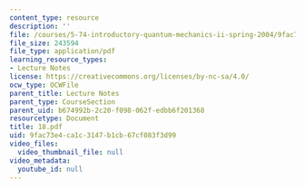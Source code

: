 ```yaml
---
content_type: resource
description: ''
file: /courses/5-74-introductory-quantum-mechanics-ii-spring-2004/9fac73e4ca1c3147b1cb67cf083f3d99_18.pdf
file_size: 243594
file_type: application/pdf
learning_resource_types:
- Lecture Notes
license: https://creativecommons.org/licenses/by-nc-sa/4.0/
ocw_type: OCWFile
parent_title: Lecture Notes
parent_type: CourseSection
parent_uid: b674992b-2c20-f098-062f-edbb6f201368
resourcetype: Document
title: 18.pdf
uid: 9fac73e4-ca1c-3147-b1cb-67cf083f3d99
video_files:
  video_thumbnail_file: null
video_metadata:
  youtube_id: null
---
```

